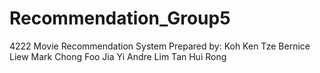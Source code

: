 # Recommendation_Group5
4222 Movie Recommendation System
Prepared by:
Koh Ken Tze
Bernice Liew
Mark Chong
Foo Jia Yi
Andre Lim
Tan Hui Rong
